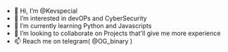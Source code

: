- 👋 Hi, I’m @Kevspecial
- 👀 I’m interested in devOPs and CyberSecurity
- 🌱 I’m currently learning Python and Javascripts
- 💞️ I’m looking to collaborate on Projects that'll give me more experience
- 📫 Reach me on telegram( @OG_binary )

<!---
Kevspecial/Kevspecial is a ✨ special ✨ repository because its `README.md` (this file) appears on your GitHub profile.
You can click the Preview link to take a look at your changes.
--->
